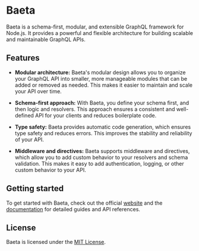 # Baeta

Baeta is a schema-first, modular, and extensible GraphQL framework for Node.js.
It provides a powerful and flexible architecture for building scalable and maintainable GraphQL APIs.

## Features

- **Modular architecture:** Baeta's modular design allows you to organize your GraphQL API into smaller, more manageable modules that can be added or removed as needed. This makes it easier to maintain and scale your API over time.

- **Schema-first approach:** With Baeta, you define your schema first, and then logic and resolvers. This approach ensures a consistent and well-defined API for your clients and reduces boilerplate code.

- **Type safety:** Baeta provides automatic code generation, which ensures type safety and reduces errors. This improves the stability and reliability of your API.

- **Middleware and directives:** Baeta supports middleware and directives, which allow you to add custom behavior to your resolvers and schema validation. This makes it easy to add authentication, logging, or other custom behavior to your API.

## Getting started

To get started with Baeta, check out the official [website](https://baeta.io) and the [documentation](https://baeta.io/docs) for detailed guides and API references.

## License

Baeta is licensed under the [MIT License](./LICENSE).
